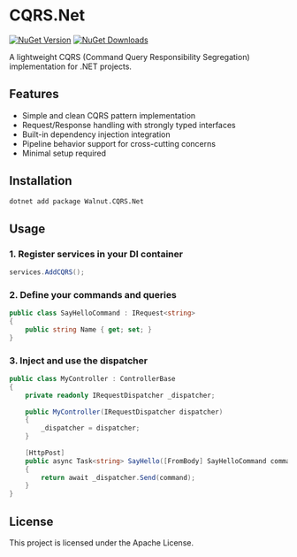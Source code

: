 # CQRS.Net

[![NuGet Version](https://img.shields.io/nuget/v/Walnut.CQRS.Net.svg)](https://www.nuget.org/packages/Walnut.CQRS.Net/)
[![NuGet Downloads](https://img.shields.io/nuget/dt/Walnut.CQRS.Net.svg)](https://www.nuget.org/packages/Walnut.CQRS.Net/)

A lightweight CQRS (Command Query Responsibility Segregation) implementation for .NET projects.

## Features

- Simple and clean CQRS pattern implementation
- Request/Response handling with strongly typed interfaces
- Built-in dependency injection integration
- Pipeline behavior support for cross-cutting concerns
- Minimal setup required

## Installation

```bash
dotnet add package Walnut.CQRS.Net
```

## Usage

### 1. Register services in your DI container

```csharp
services.AddCQRS();
```

### 2. Define your commands and queries

```csharp
public class SayHelloCommand : IRequest<string>
{
    public string Name { get; set; }
}
```

### 3. Inject and use the dispatcher

```csharp
public class MyController : ControllerBase
{
    private readonly IRequestDispatcher _dispatcher;
    
    public MyController(IRequestDispatcher dispatcher)
    {
        _dispatcher = dispatcher;
    }
    
    [HttpPost]
    public async Task<string> SayHello([FromBody] SayHelloCommand command)
    {
        return await _dispatcher.Send(command);
    }
}
```

## License

This project is licensed under the Apache License.
